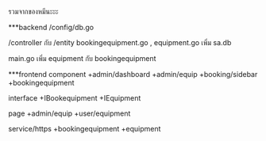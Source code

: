 รวมจากของหมีนะะะ 

***backend
/config/db.go

/controller กับ /entity bookingequipment.go , equipment.go
เพิ่ม sa.db

main.go เพิ่ม equipment กับ bookingequipment

***frontend 
component
+admin/dashboard
+admin/equip
+booking/sidebar
+bookingequipment

interface
+IBookequipment
+IEquipment

page
+admin/equip
+user/equipment

service/https
+bookingequipment
+equipment

